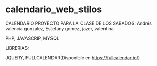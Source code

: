 # calendario_web_stilos
CALENDARIO PROYECTO PARA LA CLASE DE LOS SABADOS: Andrés valencia gonzalez, Estefany gomez, jazer, valentina

PHP, JAVASCRIP, MYSQL

LIBRERIAS:

JQUERY, FULLCALENDAR(Disponible en https://fullcalendar.io/)

